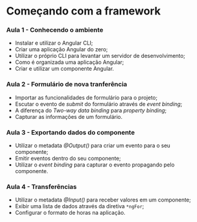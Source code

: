 # Começando com a framework

### Aula 1 - Conhecendo o ambiente

- Instalar e utilizar o Angular CLI;
- Criar uma aplicação Angular do zero;
- Utilizar o próprio CLI para levantar um servidor de desenvolvimento;
- Como é organizada uma aplicação Angular;
- Criar e utilizar um componente Angular.

### Aula 2 - Formulário de nova tranferência

- Importar as funcionalidades de formulário para o projeto;
- Escutar o evento de _submit_ do formulário através de _event binding_;
- A diferença do _Two-way data binding_ para _property binding_;
- Capturar as informações de um formulário.

### Aula 3 - Exportando dados do componente

- Utilizar o metadata _@Output()_ para criar um evento para o seu componente;
- Emitir eventos dentro do seu componente;
- Utilizar o _event binding_ para capturar o evento propagando pelo componente.

### Aula 4 - Transferências

- Utilizar o metadata _@Input()_ para receber valores em um componente;
- Exibir uma lista de dados através da diretiva `*ngFor`;
- Configurar o formato de horas na aplicação.
